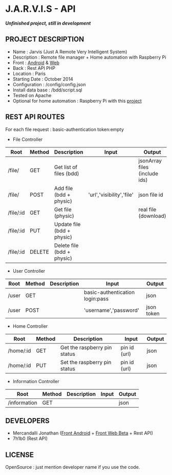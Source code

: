 J.A.R.V.I.S - API
=====================

**_Unfinished project, still in development_**


## PROJECT DESCRIPTION

* Name : Jarvis (Just A Remote Very Intelligent System)
* Description : Remote file manager + Home automation with Raspberry Pi
* Front : [Android](https://github.com/Mercandj/Jarvis-Android) & [Web](https://github.com/Mercandj/Jarvis-Angular)
* Back : Rest API PHP
* Location : Paris
* Starting Date : October 2014
* Configuration : /config/config.json
* Install data base : /bdd/script.sql
* Tested on Apache
* Optional for home automation : Raspberry Pi with this [project](https://github.com/projectweekend/Pi-GPIO-Server)


## REST API ROUTES

For each file request : basic-authentication token:empty

* File Controller

|Root             | Method   | Description                 | Input                      | Output
|-----------------|----------|-----------------------------|----------------------------|-----------------------------
| /file/          | GET 	 | Get list of files (bdd)     |                            | jsonArray files (include ids)
| /file/          | POST     | Add file (bdd + physic)     | 'url','visibility','file'  | json file id
| /file/:id       | GET      | Get file (physic)           |                            | real file (download)
| /file/:id       | PUT      | Update file (bdd + physic)  |                            | 
| /file/:id       | DELETE   | Delete file (bdd + physic)  |                            |

* User Controller

|Root             | Method   | Description   | Input                           	| Output
|-----------------|----------|---------------|----------------------------------|-----------
| /user     	  | GET      |               | basic-authentication login:pass 	| json
| /user			  | POST 	 |               | 'username','password'            | json token

* Home Controller

|Root             | Method   | Description                   | Input            	| Output
|-----------------|----------|-------------------------------|----------------------|-----------
| /home/:id	  	  | GET      | Get the raspberry pin status  | pin id (url)       	| json
| /home/:id	      | PUT      | Set the raspberry pin status  | pin id (url)       	| json

* Information Controller

|Root             | Method   | Description   | Input                           	| Output
|-----------------|----------|---------------|----------------------------------|-----------
| /information	  | GET      |               |                               	| json


## DEVELOPERS

* Mercandalli Jonathan ([Front Android](https://github.com/Mercandj/Jarvis-Android) + [Front Web Beta](https://github.com/Mercandj/Jarvis-Angular) + Rest API)
* 7h1b0 (Rest API)


## LICENSE

OpenSource : just mention developer name if you use the code.